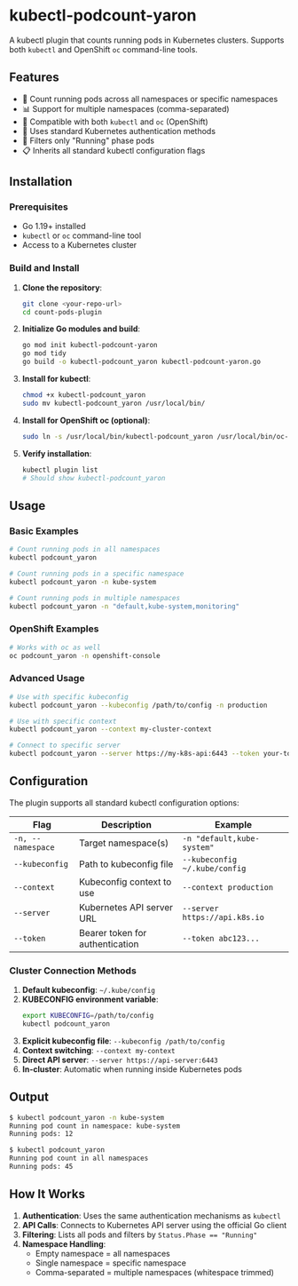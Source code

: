# kubectl-podcount-yaron

A kubectl plugin that counts running pods in Kubernetes clusters. Supports both `kubectl` and OpenShift `oc` command-line tools.

## Features

- 🚀 Count running pods across all namespaces or specific namespaces
- 📊 Support for multiple namespaces (comma-separated)
- 🔧 Compatible with both `kubectl` and `oc` (OpenShift)
- 🔐 Uses standard Kubernetes authentication methods
- 🎯 Filters only "Running" phase pods
- 📋 Inherits all standard kubectl configuration flags

## Installation

### Prerequisites

- Go 1.19+ installed
- `kubectl` or `oc` command-line tool
- Access to a Kubernetes cluster

### Build and Install

1. **Clone the repository**:
   ```bash
   git clone <your-repo-url>
   cd count-pods-plugin
   ```

2. **Initialize Go modules and build**:
   ```bash
   go mod init kubectl-podcount-yaron
   go mod tidy
   go build -o kubectl-podcount_yaron kubectl-podcount-yaron.go
   ```

3. **Install for kubectl**:
   ```bash
   chmod +x kubectl-podcount_yaron
   sudo mv kubectl-podcount_yaron /usr/local/bin/
   ```

4. **Install for OpenShift oc (optional)**:
   ```bash
   sudo ln -s /usr/local/bin/kubectl-podcount_yaron /usr/local/bin/oc-podcount_yaron
   ```

5. **Verify installation**:
   ```bash
   kubectl plugin list
   # Should show kubectl-podcount_yaron
   ```

## Usage

### Basic Examples

```bash
# Count running pods in all namespaces
kubectl podcount_yaron

# Count running pods in a specific namespace
kubectl podcount_yaron -n kube-system

# Count running pods in multiple namespaces
kubectl podcount_yaron -n "default,kube-system,monitoring"
```

### OpenShift Examples

```bash
# Works with oc as well
oc podcount_yaron -n openshift-console
```

### Advanced Usage

```bash
# Use with specific kubeconfig
kubectl podcount_yaron --kubeconfig /path/to/config -n production

# Use with specific context
kubectl podcount_yaron --context my-cluster-context

# Connect to specific server
kubectl podcount_yaron --server https://my-k8s-api:6443 --token your-token
```

## Configuration

The plugin supports all standard kubectl configuration options:

| Flag | Description | Example |
|------|-------------|---------|
| `-n, --namespace` | Target namespace(s) | `-n "default,kube-system"` |
| `--kubeconfig` | Path to kubeconfig file | `--kubeconfig ~/.kube/config` |
| `--context` | Kubeconfig context to use | `--context production` |
| `--server` | Kubernetes API server URL | `--server https://api.k8s.io` |
| `--token` | Bearer token for authentication | `--token abc123...` |

### Cluster Connection Methods

1. **Default kubeconfig**: `~/.kube/config`
2. **KUBECONFIG environment variable**:
   ```bash
   export KUBECONFIG=/path/to/config
   kubectl podcount_yaron
   ```
3. **Explicit kubeconfig file**: `--kubeconfig /path/to/config`
4. **Context switching**: `--context my-context`
5. **Direct API server**: `--server https://api-server:6443`
6. **In-cluster**: Automatic when running inside Kubernetes pods

## Output

```bash
$ kubectl podcount_yaron -n kube-system
Running pod count in namespace: kube-system
Running pods: 12

$ kubectl podcount_yaron
Running pod count in all namespaces
Running pods: 45
```

## How It Works

1. **Authentication**: Uses the same authentication mechanisms as `kubectl`
2. **API Calls**: Connects to Kubernetes API server using the official Go client
3. **Filtering**: Lists all pods and filters by `Status.Phase == "Running"`
4. **Namespace Handling**: 
   - Empty namespace = all namespaces
   - Single namespace = specific namespace
   - Comma-separated = multiple namespaces (whitespace trimmed)

```
